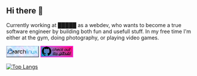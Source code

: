 ## Hi there 👋
Currently working at █████ as a webdev, who wants to become a true software engineer by building both fun and usefull stuff. In my free time I'm either at the gym, doing photography, or playing video games.

![arch](https://raw.githubusercontent.com/0xWS/0xWS/refs/heads/main/archlinux.gif)
![github](https://raw.githubusercontent.com/0xWS/0xWS/refs/heads/main/github-check.gif)


[![Top Langs](https://github-readme-stats.vercel.app/api/top-langs/?username=0xWS&layout=donut)](https://github.com/0xWS/github-readme-stats)